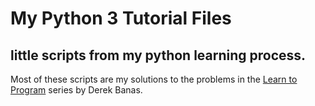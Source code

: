 # My Python 3 Tutorial Files
## little scripts from my python learning process.

Most of these scripts are my solutions to the problems in the [Learn to Program](http://www.newthinktank.com/2016/06/learn-program/) series by Derek Banas.
